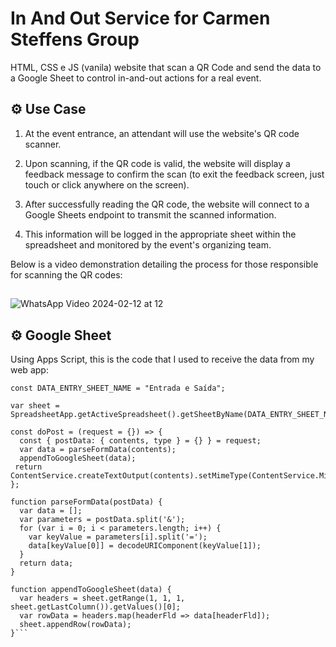 # In And Out Service for Carmen Steffens Group
HTML, CSS e JS (vanila) website that scan a QR Code and send the data to a Google Sheet to control in-and-out actions for a real event.

## ⚙️ Use Case

1. At the event entrance, an attendant will use the website's QR code scanner.

2. Upon scanning, if the QR code is valid, the website will display a feedback message to confirm the scan (to exit the feedback screen, just touch or click anywhere on the screen).

3. After successfully reading the QR code, the website will connect to a Google Sheets endpoint to transmit the scanned information.

4. This information will be logged in the appropriate sheet within the spreadsheet and monitored by the event's organizing team.

Below is a video demonstration detailing the process for those responsible for scanning the QR codes:
##
![WhatsApp Video 2024-02-12 at 12](https://github.com/jmlandi/in-and-out-CS/assets/98327875/01b14069-00b5-4aa1-ad29-3d9a6dd98721)

## ⚙️ Google Sheet 

Using Apps Script, this is the code that I used to receive the data from my web app:

```
const DATA_ENTRY_SHEET_NAME = "Entrada e Saída";

var sheet = SpreadsheetApp.getActiveSpreadsheet().getSheetByName(DATA_ENTRY_SHEET_NAME);

const doPost = (request = {}) => {
  const { postData: { contents, type } = {} } = request;
  var data = parseFormData(contents);
  appendToGoogleSheet(data);
 return ContentService.createTextOutput(contents).setMimeType(ContentService.MimeType.JSON);
};

function parseFormData(postData) {
  var data = [];
  var parameters = postData.split('&');
  for (var i = 0; i < parameters.length; i++) {
    var keyValue = parameters[i].split('=');
    data[keyValue[0]] = decodeURIComponent(keyValue[1]);
  }
  return data;
}

function appendToGoogleSheet(data) {
  var headers = sheet.getRange(1, 1, 1, sheet.getLastColumn()).getValues()[0];
  var rowData = headers.map(headerFld => data[headerFld]);
  sheet.appendRow(rowData);
}```
